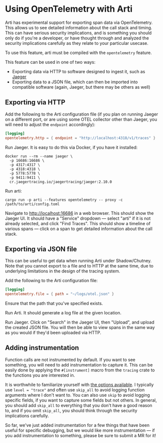 # Using OpenTelemetry with Arti

Arti has experimental support for exporting span data via OpenTelemetry. This allows us to see detailed information about the call stack and timing. This can have serious security implications, and is something you should only do if you're a developer, or have thought through and analyzed the security implications carefully as they relate to your particular usecase.

To use this feature, arti must be compiled with the `opentelemetry` feature.

This feature can be used in one of two ways:

* Exporting data via HTTP to software designed to ingest it, such as [Jaeger](https://www.jaegertracing.io)
* Exporting data to a JSON file, which can then be imported into compatible software (again, Jaeger, but there may be others as well)

## Exporting via HTTP

Add the following to the Arti configuration file
(if you plan on running Jaeger on a different port, or are using some OTEL collector other than Jaeger, you will need to adjust the `endpoint` accordingly):

```toml
[logging]
opentelemetry.http = { endpoint = "http://localhost:4318/v1/traces" }
```

Run Jaeger. It is easy to do this via Docker, if you have it installed:

```
docker run --rm --name jaeger \
  -p 16686:16686 \
  -p 4317:4317 \
  -p 4318:4318 \
  -p 5778:5778 \
  -p 9411:9411 \
  cr.jaegertracing.io/jaegertracing/jaeger:2.10.0
```

Run arti:

```
cargo run -p arti --features opentelemetry -- proxy -c /path/to/arti/config.toml
```

Navigate to [http://localhost:16686](http://localhost:16686) in a web browser. This should show the Jaeger UI. It should have a "Service" dropdown — select "arti" if it is not already selected, and click "Find Traces". This should show a timeline of various spans — click on a span to get detailed information about the call stack.

## Exporting via JSON file

This can be useful to get data when running Arti under Shadow/Chutney. Note that you cannot export to a file and to HTTP at the same time, due to underlying limitations in the design of the tracing system.

Add the following to the Arti configuration file:

```toml
[logging]
opentelemetry.file = { path = "~/logs/otel.json" }
```

Ensure that the path that you've specified exists.

Run Arti. It should generate a log file at the given location.

Run Jaeger. Click on "Search" in the Jaeger UI, then "Upload", and upload the created JSON file. You will then be able to view spans in the same way as you would if they'd been uploaded via HTTP.

## Adding instrumentation

Function calls are not instrumented by default. If you want to see something, you will need to add instrumentation to capture it. This can be easily done by applying the `#[instrument]` macro from the `tracing` crate to the functions you are interested in.

It is worthwhile to familiarize yourself with [the options available](https://docs.rs/tracing/latest/tracing/attr.instrument.html). I typically use `level = "trace"` and often use `skip_all` to avoid logging function arguments where I don't want to. You can also use `skip` to avoid logging specific fields, if you want to capture some fields but not others. In general, you should add `skip_all` to everything that you don't have a good reason to, and if you omit `skip_all`, you should think through the security implications carefully.

So far, we've just added instrumentation for a few things that have been useful for specific debugging, but we would like more instrumentation — if you add instrumentation to something, please be sure to submit a MR for it!
